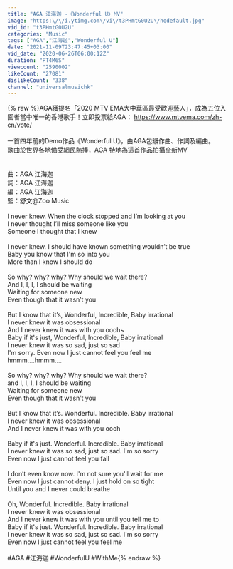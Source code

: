 ```yaml
---
title: "AGA 江海迦 -《Wonderful U》 MV"
image: "https:\/\/i.ytimg.com\/vi\/t3PHmtG0U2U\/hqdefault.jpg"
vid_id: "t3PHmtG0U2U"
categories: "Music"
tags: ["AGA","江海迦","Wonderful U"]
date: "2021-11-09T23:47:45+03:00"
vid_date: "2020-06-26T06:00:12Z"
duration: "PT4M6S"
viewcount: "2590002"
likeCount: "27081"
dislikeCount: "338"
channel: "universalmusichk"
---
```

{% raw %}AGA獲提名「2020 MTV EMA大中華區最受歡迎藝人」，成為五位入圍者當中唯一的香港歌手！立即投票給AGA： <a rel="nofollow" target="blank" href="https://www.mtvema.com/zh-cn/vote/">https://www.mtvema.com/zh-cn/vote/</a><br /><br />一首四年前的Demo作品《Wonderful U》，由AGA包辦作曲、作詞及編曲。<br />歌曲於世界各地備受網民熱捧，AGA 特地為這首作品拍攝全新MV<br /><br /><br />曲：AGA 江海迦<br />詞：AGA 江海迦<br />編：AGA 江海迦<br />監：舒文@Zoo Music<br /> <br />I never knew. When the clock stopped and I’m looking at you<br />I never thought I’ll miss someone like you<br />Someone I thought that I knew<br /> <br />I never knew. I should have known something wouldn’t be true<br />Baby you know that I'm so into you<br />More than I know I should do<br /> <br />So why? why? why? Why should we wait there?<br />And I, I, I, I should be waiting<br />Waiting for someone new<br />Even though that it wasn’t you<br /> <br />But I know that it’s, Wonderful, Incredible, Baby irrational<br />I never knew it was obsessional<br />And I never knew it was with you oooh~<br />Baby if it's just, Wonderful, Incredible, Baby irrational<br />I never knew it was so sad, just so sad<br />I'm sorry. Even now I just cannot feel you feel me<br />hmmm....hmmm....<br /> <br />So why? why? why? Why should we wait there?<br />and I, I, I, I should be waiting<br />Waiting for someone new<br />Even though that it wasn’t you<br /> <br />But I know that it’s. Wonderful. Incredible. Baby irrational<br />I never knew it was obsessional<br />And I never knew it was with you oooh<br /> <br />Baby if it's just. Wonderful. Incredible. Baby irrational<br />I never knew it was so sad, just so sad. I'm so sorry<br />Even now I just cannot feel you fall<br /> <br />I don’t even know now. I'm not sure you'll wait for me<br />Even now I just cannot deny. I just hold on so tight<br />Until you and I never could breathe<br /> <br />Oh, Wonderful. Incredible. Baby irrational<br />I never knew it was obsessional<br />And I never knew it was with you until you tell me to<br />Baby if it's just. Wonderful. Incredible. Baby irrational<br />I never knew it was so sad, just so sad. I'm so sorry<br />Even now I just cannot feel you feel me<br /> <br />#AGA #江海迦 #WonderfulU #WithMe{% endraw %}
